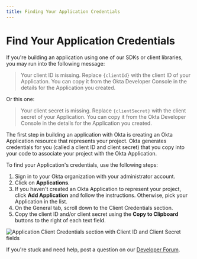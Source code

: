 ```yaml
---
title: Finding Your Application Credentials
---
```


# Find Your Application Credentials

If you're building an application using one of our SDKs or client libraries, you may run into the following message:

> Your client ID is missing. Replace `{clientId}` with the client ID of your Application. You can copy it from the Okta Developer Console in the details for the Application you created.

Or this one:

> Your client secret is missing. Replace `{clientSecret}` with the client secret of your Application. You can copy it from the Okta Developer Console in the details for the Application you created.

The first step in building an application with Okta is creating an Okta Application resource that represents your project. Okta generates credentials for you (called a client ID and client secret) that you copy into your code to associate your project with the Okta Application.

To find your Application's credentials, use the following steps:

1. Sign in to your Okta organization with your administrator account.
2. Click on **Applications**.
3. If you haven't created an Okta Application to represent your project, click **Add Application** and follow the instructions. Otherwise, pick your Application in the list.
4. On the General tab, scroll down to the Client Credentials section.
5. Copy the client ID and/or client secret using the **Copy to Clipboard** buttons to the right of each text field.

![Application Client Credentials section with Client ID and Client Secret fields](/img/app-client-credentials-section.png "Application Client Credentials section with Client ID and Client Secret fields")

If you're stuck and need help, post a question on our [Developer Forum](https://devforum.okta.com).
